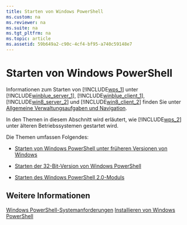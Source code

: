 ```yaml
---
title: Starten von Windows PowerShell
ms.custom: na
ms.reviewer: na
ms.suite: na
ms.tgt_pltfrm: na
ms.topic: article
ms.assetid: 59b649a2-c90c-4cf4-bf95-a740c59148e7
---
```

# Starten von Windows PowerShell
Informationen zum Starten von [!INCLUDE[wps_1](../Token/wps_1_md.md)] unter [!INCLUDE[winblue_server_1](../Token/winblue_server_1_md.md)], [!INCLUDE[winblue_client_1](../Token/winblue_client_1_md.md)], [!INCLUDE[win8_server_2](../Token/win8_server_2_md.md)] und [!INCLUDE[win8_client_2](../Token/win8_client_2_md.md)] finden Sie unter [Allgemeine Verwaltungsaufgaben und Navigation](http://technet.microsoft.com/library/hh831491.aspx).

In den Themen in diesem Abschnitt wird erläutert, wie [!INCLUDE[wps_2](../Token/wps_2_md.md)] unter älteren Betriebssystemen gestartet wird.

Die Themen umfassen Folgendes:

-   [Starten von Windows PowerShell unter früheren Versionen von Windows](../Topic/Starting-Windows-PowerShell-on-Earlier-Versions-of-Windows.md)

-   [Starten der 32-Bit-Version von Windows PowerShell](../Topic/Starting-the-32-Bit-Version-of-Windows-PowerShell.md)

-   [Starten des Windows PowerShell 2.0-Moduls](../Topic/Starting-the-Windows-PowerShell-2.0-Engine.md)

## Weitere Informationen
[Windows PowerShell-Systemanforderungen](../Topic/Windows-PowerShell-System-Requirements.md)
[Installieren von Windows PowerShell](../Topic/Installing-Windows-PowerShell.md)



<!--HONumber=Apr16_HO1-->



